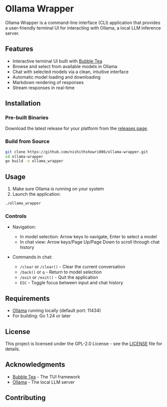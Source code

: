 # Ollama Wrapper

Ollama Wrapper is a command-line interface (CLI) application that provides a user-friendly terminal UI for interacting with Ollama, a local LLM inference server.

## Features

- Interactive terminal UI built with [Bubble Tea](https://github.com/charmbracelet/bubbletea)
- Browse and select from available models in Ollama
- Chat with selected models via a clean, intuitive interface
- Automatic model loading and downloading
- Markdown rendering of responses
- Stream responses in real-time

## Installation

### Pre-built Binaries

Download the latest release for your platform from the [releases page](https://github.com/nishithshowri006/ollama-wrapper/releases).

### Build from Source

```bash
git clone https://github.com/nishithshowri006/ollama-wrapper.git
cd ollama-wrapper
go build -o ollama_wrapper
```

## Usage

1. Make sure Ollama is running on your system
2. Launch the application:

```bash
./ollama_wrapper
```

### Controls

- Navigation:
  - In model selection: Arrow keys to navigate, Enter to select a model
  - In chat view: Arrow keys/Page Up/Page Down to scroll through chat history

- Commands in chat:
  - `/clear` or `/clear()` - Clear the current conversation
  - `/back()` or `q` - Return to model selection
  - `/exit` or `/exit()` - Quit the application
  - `ESC` - Toggle focus between input and chat history

## Requirements

- [Ollama](https://ollama.ai/) running locally (default port: 11434)
- For building: Go 1.24 or later

## License

This project is licensed under the GPL-2.0 License - see the [LICENSE](LICENSE) file for details.

## Acknowledgments

- [Bubble Tea](https://github.com/charmbracelet/bubbletea) - The TUI framework
- [Ollama](https://ollama.ai/) - The local LLM server

## Contributing
